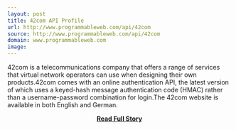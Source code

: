 ```yaml
---
layout: post
title: 42com API Profile
url: http://www.programmableweb.com/api/42com
source: http://www.programmableweb.com/api/42com
domain: www.programmableweb.com
image: 
---
```


<p>42com is a telecommunications company that offers a range of services that virtual network operators can use when designing their own products.42com comes with an online authentication API, the latest version of which uses a keyed-hash message authentication code (HMAC) rather than a username-password combination for login.The 42com website is available in both English and German.</p>
<center><p><a href="http://www.programmableweb.com/api/42com" style='padding:25px; font-sze:18px; font-weight: bold;'>Read Full Story</a></p></center>
